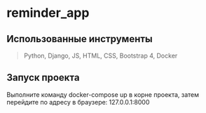 # reminder_app

## Использованные инструменты
> Python, Django, JS, HTML, CSS, Bootstrap 4, Docker

## Запуск проекта

Выполните команду docker-compose up в корне проекта, затем перейдите по адресу в браузере: 127.0.0.1:8000
